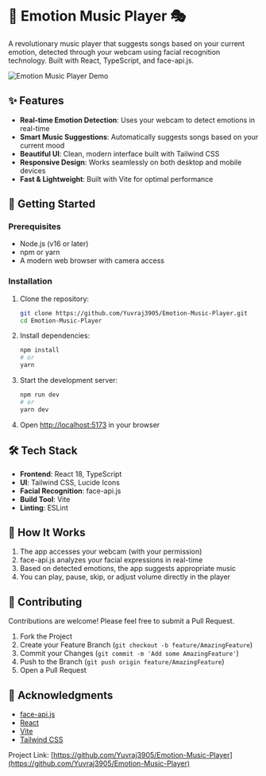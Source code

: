 # 🎵 Emotion Music Player 🎭

A revolutionary music player that suggests songs based on your current emotion, detected through your webcam using facial recognition technology. Built with React, TypeScript, and face-api.js.

![Emotion Music Player Demo](https://via.placeholder.com/800x400?text=Emotion+Music+Player+Demo)

## ✨ Features

- **Real-time Emotion Detection**: Uses your webcam to detect emotions in real-time
- **Smart Music Suggestions**: Automatically suggests songs based on your current mood
- **Beautiful UI**: Clean, modern interface built with Tailwind CSS
- **Responsive Design**: Works seamlessly on both desktop and mobile devices
- **Fast & Lightweight**: Built with Vite for optimal performance

## 🚀 Getting Started

### Prerequisites

- Node.js (v16 or later)
- npm or yarn
- A modern web browser with camera access

### Installation

1. Clone the repository:
   ```bash
   git clone https://github.com/Yuvraj3905/Emotion-Music-Player.git
   cd Emotion-Music-Player
   ```

2. Install dependencies:
   ```bash
   npm install
   # or
   yarn
   ```

3. Start the development server:
   ```bash
   npm run dev
   # or
   yarn dev
   ```

4. Open [http://localhost:5173](http://localhost:5173) in your browser

## 🛠️ Tech Stack

- **Frontend**: React 18, TypeScript
- **UI**: Tailwind CSS, Lucide Icons
- **Facial Recognition**: face-api.js
- **Build Tool**: Vite
- **Linting**: ESLint

## 📝 How It Works

1. The app accesses your webcam (with your permission)
2. face-api.js analyzes your facial expressions in real-time
3. Based on detected emotions, the app suggests appropriate music
4. You can play, pause, skip, or adjust volume directly in the player

## 🤝 Contributing

Contributions are welcome! Please feel free to submit a Pull Request.

1. Fork the Project
2. Create your Feature Branch (`git checkout -b feature/AmazingFeature`)
3. Commit your Changes (`git commit -m 'Add some AmazingFeature'`)
4. Push to the Branch (`git push origin feature/AmazingFeature`)
5. Open a Pull Request


## 🙏 Acknowledgments

- [face-api.js](https://github.com/justadudewhohacks/face-api.js/)
- [React](https://reactjs.org/)
- [Vite](https://vitejs.dev/)
- [Tailwind CSS](https://tailwindcss.com/)


Project Link: [https://github.com/Yuvraj3905/Emotion-Music-Player](https://github.com/Yuvraj3905/Emotion-Music-Player)